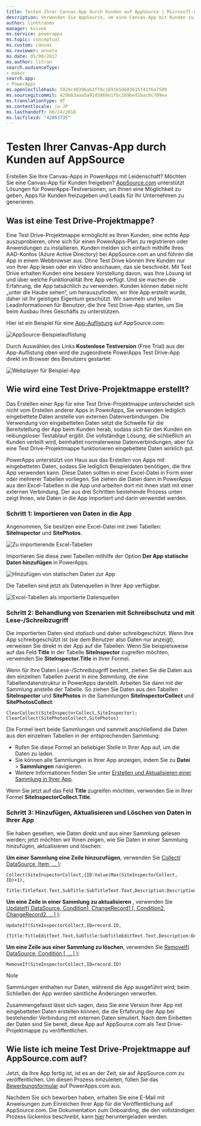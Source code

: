 ```yaml
---
title: Testen Ihrer Canvas-App durch Kunden auf AppSource | Microsoft-Dokumentation
description: Verwenden Sie AppSource, um eine Canvas-App mit Kunden zu teilen und Leads für Ihr Unternehmen zu generieren.
author: linhtranms
manager: kvivek
ms.service: powerapps
ms.topic: conceptual
ms.custom: canvas
ms.reviewer: anneta
ms.date: 05/08/2017
ms.author: litran
search.audienceType:
- maker
search.app:
- PowerApps
ms.openlocfilehash: 5920c40396ab3ff8c1691b5d683615f41f6a7509
ms.sourcegitcommit: 429b83aaa5a91d5868e1fbc169bed1bac0c709ea
ms.translationtype: HT
ms.contentlocale: ja-JP
ms.lasthandoff: 08/24/2018
ms.locfileid: "42863735"
---
```

# <a name="let-customers-test-drive-your-canvas-app-on-appsource"></a>Testen Ihrer Canvas-App durch Kunden auf AppSource

Erstellen Sie Ihre Canvas-Apps in PowerApps mit Leidenschaft? Möchten Sie eine Canvas-App für Kunden freigeben? [AppSource.com](https://appsource.microsoft.com) unterstützt Lösungen für PowerApps-Testversionen, um Ihnen eine Möglichkeit zu geben, Apps für Kunden freizugeben und Leads für Ihr Unternehmen zu generieren.

## <a name="what-is-a-test-drive-solution"></a>Was ist eine Test Drive-Projektmappe?

Eine Test Drive-Projektmappe ermöglicht es Ihren Kunden, eine echte App auszuprobieren, ohne sich für einen PowerApps-Plan zu registrieren oder Anwendungen zu installieren. Kunden melden sich einfach mithilfe ihres AAD-Kontos (Azure Active Directory) bei AppSource.com an und führen die App in einem Webbrowser aus. Ohne Test Drive können Ihre Kunden nur von Ihrer App lesen oder ein Video anschauen, das sie beschreibt. Mit Test Drive erhalten Kunden eine bessere Vorstellung davon, was Ihre Lösung ist und über welche Funktionalität Ihre App verfügt. Und sie machen die Erfahrung, die App tatsächlich zu verwenden. Kunden können dabei nicht „unter die Haube sehen“, um herauszufinden, wir Ihre App erstellt wurde, daher ist Ihr geistiges Eigentum geschützt. Wir sammeln und teilen Leadinformationen für Benutzer, die Ihre Test Drive-App starten, um Sie beim Ausbau Ihres Geschäfts zu unterstützen.

Hier ist ein Beispiel für eine [App-Auflistung](https://go.microsoft.com/fwlink/?linkid=848867) auf AppSource.com:

![AppSource-Beispielauflistung ](./media/dev-appsource-test-drive/sample-app-source-listing.png)

Durch Auswählen des Links **Kostenlose Testversion** (Free Trial) aus der App-Auflistung oben wird die zugeordnete PowerApps Test Drive-App direkt im Browser des Benutzers gestartet:

![Webplayer für Beispiel-App](./media/dev-appsource-test-drive/sample-app-web-player.png)

## <a name="how-do-i-build-a-test-drive-solution"></a>Wie wird eine Test Drive-Projektmappe erstellt?
Das Erstellen einer App für eine Test Drive-Projektmappe unterscheidet sich nicht vom Erstellen anderer Apps in PowerApps, Sie verwenden lediglich eingebettete Daten anstelle von externen Datenverbindungen. Die Verwendung von eingebetteten Daten setzt die Schwelle für die Bereitstellung der App beim Kunden herab, sodass sich für den Kunden ein reibungsloser Testablauf ergibt. Die vollständige Lösung, die schließlich an Kunden verteilt wird, beinhaltet normalerweise Datenverbindungen, aber für eine Test Drive-Projektmappe funktionieren eingebettete Daten wirklich gut.

PowerApps unterstützt von Haus aus das Erstellen von Apps mit eingebetteten Daten, sodass Sie lediglich Beispieldaten benötigen, die Ihre App verwenden kann. Diese Daten sollten in einer Excel-Datei in Form einer oder mehrerer Tabellen vorliegen. Sie ziehen die Daten dann in PowerApps aus den Excel-Tabellen in die App und arbeiten dort mit ihnen statt mit einer externen Verbindung. Der aus drei Schritten bestehende Prozess unten zeigt Ihnen, wie Daten in die App importiert und darin verwendet werden.

### <a name="step-1-import-data-into-the-app"></a>Schritt 1: Importieren von Daten in die App
Angenommen, Sie besitzen eine Excel-Datei mit zwei Tabellen: **SiteInspector** und **SitePhotos**.

![Zu importierende Excel-Tabellen](./media/dev-appsource-test-drive/excel-file.png)

Importieren Sie diese zwei Tabellen mithilfe der Option **Der App statische Daten hinzufügen** in PowerApps.

![Hinzufügen von statischen Daten zur App](./media/dev-appsource-test-drive/static-data.png)

Die Tabellen sind jetzt als Datenquellen in Ihrer App verfügbar.

![Excel-Tabellen als importierte Datenquellen](./media/dev-appsource-test-drive/data-sources.png)

### <a name="step-2-handling-read-only-and-read-write-scenarios"></a>Schritt 2: Behandlung von Szenarien mit Schreibschutz und mit Lese-/Schreibzugriff
Die importierten Daten sind *statisch* und daher schreibgeschützt. Wenn Ihre App schreibgeschützt ist (sie dem Benutzer also Daten nur anzeigt), verweisen Sie direkt in der App auf die Tabellen. Wenn Sie beispielsweise auf das Feld **Title** in der Tabelle **SiteInspector** zugreifen möchten, verwenden Sie **SiteInspector.Title** in Ihrer Formel.

Wenn für Ihre Daten Lese-/Schreibzugriff besteht, ziehen Sie die Daten aus den einzelnen Tabellen zuerst in eine *Sammlung*, die eine Tabellendatenstruktur in PowerApps darstellt. Arbeiten Sie dann mit der Sammlung anstelle der Tabelle. So ziehen Sie Daten aus den Tabellen **SiteInspector** und **SitePhotos** in die Sammlungen **SiteInspectorCollect** und **SitePhotosCollect**:

```
ClearCollect(SiteInspectorCollect,SiteInspector); ClearCollect(SitePhotosCollect,SitePhotos)
```

Die Formel leert beide Sammlungen und sammelt anschließend die Daten aus den einzelnen Tabellen in der entsprechenden Sammlung:

* Rufen Sie diese Formel an beliebiger Stelle in Ihrer App auf, um die Daten zu laden.
* Sie können alle Sammlungen in Ihrer App anzeigen, indem Sie zu **Datei** > **Sammlungen** navigieren.
* Weitere Informationen finden Sie unter [Erstellen und Aktualisieren einer Sammlung in Ihrer App](../canvas-apps/create-update-collection.md).

Wenn Sie jetzt auf das Feld **Title** zugreifen möchten, verwenden Sie in Ihrer Formel **SiteInspectorCollect.Title**.

### <a name="step-3-add-update-and-delete-data-in-your-app"></a>Schritt 3: Hinzufügen, Aktualisieren und Löschen von Daten in Ihrer App
Sie haben gesehen, wie Daten direkt und aus einer Sammlung gelesen werden; jetzt möchten wir Ihnen zeigen, wie Sie Daten in einer Sammlung hinzufügen, aktualisieren und löschen:

**Um einer Sammlung eine Zeile hinzuzufügen**, verwenden Sie [Collect( DataSource, Item, ... )](../canvas-apps/functions/function-clear-collect-clearcollect.md):

```
Collect(SiteInspectorCollect,{ID:Value(Max(SiteInspectorCollect, ID)+1),
    Title:TitleText.Text,SubTitle:SubTitleText.Text,Description:DescriptionText.Text)
```

**Um eine Zeile in einer Sammlung zu aktualisieren** , verwenden Sie [UpdateIf( DataSource, Condition1, ChangeRecord1 [, Condition2, ChangeRecord2, ...] )](../canvas-apps/functions/function-update-updateif.md):

```
UpdateIf(SiteInspectorCollect,ID=record.ID,
    {Title:TitleEditText.Text,SubTitle:SubTitleEditText.Text,Description:DescriptionEditText.Text)
```

**Um eine Zeile aus einer Sammlung zu löschen**, verwenden Sie [RemoveIf( DataSource, Condition [, ...] )](../canvas-apps/functions/function-remove-removeif.md):

```
RemoveIf(SiteInspectorCollect,ID=record.ID)
```

> [!NOTE]
> Sammlungen enthalten nur Daten, während die App ausgeführt wird; beim Schließen der App werden sämtliche Änderungen verworfen.

Zusammengefasst lässt sich sagen, dass Sie eine Version Ihrer App mit eingebetteten Daten erstellen können, die die Erfahrung der App bei bestehender Verbindung mit externen Daten simuliert. Nach dem Einbetten der Daten sind Sie bereit, diese App auf AppSource.com als Test Drive-Projektmappe zu veröffentlichen.

## <a name="how-do-i-list-my-test-drive-solution-on-appsourcecom"></a>Wie liste ich meine Test Drive-Projektmappe auf AppSource.com auf?
Jetzt, da Ihre App fertig ist, ist es an der Zeit, sie auf AppSource.com zu veröffentlichen. Um diesen Prozess einzuleiten, füllen Sie das [Bewerbungsformular](https://powerapps.microsoft.com/partners/get-listed/) auf PowerApps.com aus.

Nachdem Sie sich beworben haben, erhalten Sie eine E-Mail mit Anweisungen zum Einreichen Ihrer App für die Veröffentlichung auf AppSource.com. Die Dokumentation zum Onboarding, die den vollständigen Prozess lückenlos beschreibt, kann [hier](https://go.microsoft.com/fwlink/?linkid=851031) heruntergeladen werden.

